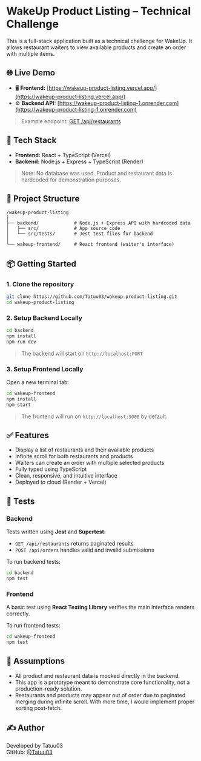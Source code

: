 # WakeUp Product Listing – Technical Challenge

This is a full-stack application built as a technical challenge for WakeUp. It allows restaurant waiters to view available products and create an order with multiple items.

## 🌐 Live Demo

- 🖥️ **Frontend:** [https://wakeup-product-listing.vercel.app/](https://wakeup-product-listing.vercel.app/)
- ⚙️ **Backend API:** [https://wakeup-product-listing-1.onrender.com](https://wakeup-product-listing-1.onrender.com)

> Example endpoint: [GET /api/restaurants](https://wakeup-product-listing-1.onrender.com/api/restaurants)

## 🚀 Tech Stack

- **Frontend:** React + TypeScript (Vercel)
- **Backend:** Node.js + Express + TypeScript (Render)

> Note: No database was used. Product and restaurant data is hardcoded for demonstration purposes.

## 📂 Project Structure

```
/wakeup-product-listing
│
├── backend/             # Node.js + Express API with hardcoded data
│   ├── src/             # App source code
│   └── src/tests/       # Jest test files for backend
│
└── wakeup-frontend/     # React frontend (waiter's interface)
```

## 📦 Getting Started

### 1. Clone the repository

```bash
git clone https://github.com/Tatuu03/wakeup-product-listing.git
cd wakeup-product-listing
```

### 2. Setup Backend Locally

```bash
cd backend
npm install
npm run dev
```

> The backend will start on `http://localhost:PORT`

### 3. Setup Frontend Locally

Open a new terminal tab:

```bash
cd wakeup-frontend
npm install
npm start
```

> The frontend will run on `http://localhost:3000` by default.

## ✅ Features

- Display a list of restaurants and their available products
- Infinite scroll for both restaurants and products
- Waiters can create an order with multiple selected products
- Fully typed using TypeScript
- Clean, responsive, and intuitive interface
- Deployed to cloud (Render + Vercel)

## 🧪 Tests

### Backend

Tests written using **Jest** and **Supertest**:

- `GET /api/restaurants` returns paginated results
- `POST /api/orders` handles valid and invalid submissions

To run backend tests:

```bash
cd backend
npm test
```

### Frontend

A basic test using **React Testing Library** verifies the main interface renders correctly.

To run frontend tests:

```bash
cd wakeup-frontend
npm test
```

## 📝 Assumptions

- All product and restaurant data is mocked directly in the backend.
- This app is a prototype meant to demonstrate core functionality, not a production-ready solution.
- Restaurants and products may appear out of order due to paginated merging during infinite scroll. With more time, I would implement proper sorting post-fetch.

## ✍️ Author

Developed by Tatuu03  
GitHub: [@Tatuu03](https://github.com/Tatuu03)
